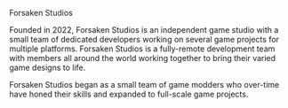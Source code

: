 Forsaken Studios

Founded in 2022, Forsaken Studios is an independent game studio with a small team of dedicated developers working on several game projects for multiple platforms. Forsaken Studios is a fully-remote development team with members all around the world working together to bring their varied game designs to life.

Forsaken Studios began as a small team of game modders who over-time have honed their skills and expanded to full-scale game projects.

<!--

**Here are some ideas to get you started:**

🙋‍♀️ A short introduction - what is your organization all about?
🌈 Contribution guidelines - how can the community get involved?
👩‍💻 Useful resources - where can the community find your docs? Is there anything else the community should know?
🍿 Fun facts - what does your team eat for breakfast?
🧙 Remember, you can do mighty things with the power of [Markdown](https://docs.github.com/github/writing-on-github/getting-started-with-writing-and-formatting-on-github/basic-writing-and-formatting-syntax)
-->
